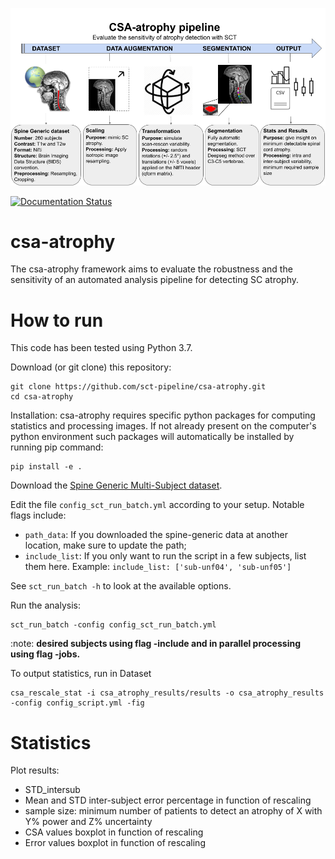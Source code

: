 ![csa-atrophy](https://github.com/sct-pipeline/csa-atrophy/blob/master/csa_atrophy_scheme3.png)

[![Documentation Status](https://readthedocs.org/projects/sphinx/badge/?version=master)](https://csa-atrophy.readthedocs.io/en/latest/)
   
# csa-atrophy

The csa-atrophy framework aims to evaluate the robustness and the sensitivity of an automated analysis pipeline for detecting SC atrophy.

# How to run

This code has been tested using Python 3.7.

Download (or git clone) this repository:
~~~
git clone https://github.com/sct-pipeline/csa-atrophy.git
cd csa-atrophy
~~~
Installation:
csa-atrophy requires specific python packages for computing statistics and processing images. If not already present on the computer's python environment such packages will automatically be installed by running pip command:
~~~
pip install -e .
~~~

Download the [Spine Generic Multi-Subject dataset](https://github.com/spine-generic/data-multi-subject#download). 

Edit the file `config_sct_run_batch.yml` according to your setup. Notable flags include:
- `path_data`: If you downloaded the spine-generic data at another location, make sure to update the path;
- `include_list`: If you only want to run the script in a few subjects, list them here. Example:
  `include_list: ['sub-unf04', 'sub-unf05']`

See `sct_run_batch -h` to look at the available options.

Run the analysis:
~~~
sct_run_batch -config config_sct_run_batch.yml
~~~

:note: **desired subjects using flag -include and in parallel processing using flag -jobs.**

To output statistics, run in Dataset
~~~
csa_rescale_stat -i csa_atrophy_results/results -o csa_atrophy_results -config config_script.yml -fig
~~~



# Statistics

Plot results:
- STD_intersub
- Mean and STD inter-subject error percentage in function of rescaling
- sample size: minimum number of patients to detect an atrophy of X with Y% power and Z% uncertainty
- CSA values boxplot in function of rescaling
- Error values boxplot in function of rescaling

